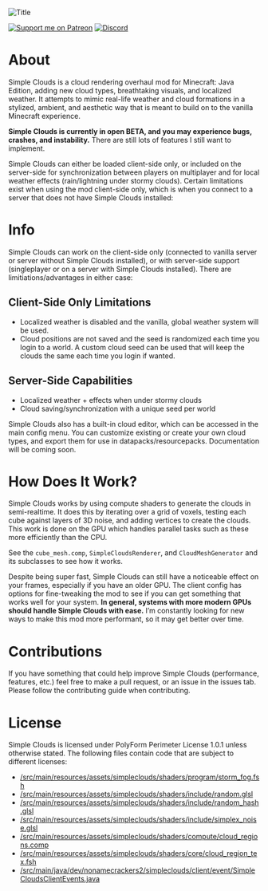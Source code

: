 ![Title](https://i.imgur.com/naWBH5p.png)

[![Support me on Patreon](https://img.shields.io/endpoint.svg?url=https%3A%2F%2Fshieldsio-patreon.vercel.app%2Fapi%3Fusername%3Dnonamecrackers2%26type%3Dpatrons&style=flat-square)](https://patreon.com/nonamecrackers2)
[![Discord](https://img.shields.io/discord/987817685293355028?style=flat-square&logo=discord&label=Discord&color=%235865F2)](https://discord.gg/cracker-s-modded-community-987817685293355028)

# About

Simple Clouds is a cloud rendering overhaul mod for Minecraft: Java Edition, adding new cloud types, breathtaking visuals, and localized weather. It attempts to mimic real-life weather and cloud formations in a stylized, ambient, and aesthetic way that is meant to build on to the vanilla Minecraft experience.

**Simple Clouds is currently in open BETA, and you may experience bugs, crashes, and instability.** There are still lots of features I still want to implement.

Simple Clouds can either be loaded client-side only, or included on the server-side for synchronization between players on multiplayer and for local weather effects (rain/lightning under stormy clouds). Certain limitations exist when using the mod client-side only, which is when you connect to a server that does not have Simple Clouds installed:

# Info

Simple Clouds can work on the client-side only (connected to vanilla server or server without Simple Clouds installed), or with server-side support (singleplayer or on a server with Simple Clouds installed). There are limitiations/advantages in either case:

## Client-Side Only Limitations
- Localized weather is disabled and the vanilla, global weather system will be used.
- Cloud positions are not saved and the seed is randomized each time you login to a world. A custom cloud seed can be used that will keep the clouds the same each time you login if wanted.

## Server-Side Capabilities
- Localized weather + effects when under stormy clouds
- Cloud saving/synchronization with a unique seed per world

Simple Clouds also has a built-in cloud editor, which can be accessed in the main config menu. You can customize existing or create your own cloud types, and export them for use in datapacks/resourcepacks. Documentation will be coming soon.

# How Does It Work?
Simple Clouds works by using compute shaders to generate the clouds in semi-realtime. It does this by iterating over a grid of voxels, testing each cube against layers of 3D noise, and adding vertices to create the clouds. This work is done on the GPU which handles parallel tasks such as these more efficiently than the CPU.

See the ``cube_mesh.comp``, ``SimpleCloudsRenderer``, and ``CloudMeshGenerator`` and its subclasses to see how it works.

Despite being super fast, Simple Clouds can still have a noticeable effect on your frames, especially if you have an older GPU. The client config has options for fine-tweaking the mod to see if you can get something that works well for your system. **In general, systems with more modern GPUs should handle Simple Clouds with ease.** I’m constantly looking for new ways to make this mod more performant, so it may get better over time.

# Contributions

If you have something that could help improve Simple Clouds (performance, features, etc.) feel free to make a pull request, or an issue in the issues tab. Please follow the contributing guide when contributing.

# License

Simple Clouds is licensed under PolyForm Perimeter License 1.0.1 unless otherwise stated. The following files contain code that are subject to different licenses:
- [/src/main/resources/assets/simpleclouds/shaders/program/storm_fog.fsh](https://github.com/nonamecrackers2/simple-clouds/blob/658c05e5e97eb21b3106ee9940f19028e98722fa/src/main/resources/assets/simpleclouds/shaders/program/storm_fog.fsh#L64C1-L89C3)
- [/src/main/resources/assets/simpleclouds/shaders/include/random.glsl](https://github.com/nonamecrackers2/simple-clouds/blob/1.20.1/src/main/resources/assets/simpleclouds/shaders/include/random.glsl)
- [/src/main/resources/assets/simpleclouds/shaders/include/random_hash.glsl](https://github.com/nonamecrackers2/simple-clouds/blob/1.20.1/src/main/resources/assets/simpleclouds/shaders/include/random_hash.glsl)
- [/src/main/resources/assets/simpleclouds/shaders/include/simplex_noise.glsl](https://github.com/nonamecrackers2/simple-clouds/blob/1.20.1/src/main/resources/assets/simpleclouds/shaders/include/simplex_noise.glsl)
- [/src/main/resources/assets/simpleclouds/shaders/compute/cloud_regions.comp](https://github.com/nonamecrackers2/simple-clouds/blob/1.20.1/src/main/resources/assets/simpleclouds/shaders/compute/cloud_regions.comp)
- [/src/main/resources/assets/simpleclouds/shaders/core/cloud_region_tex.fsh](https://github.com/nonamecrackers2/simple-clouds/blob/1.20.1/src/main/resources/assets/simpleclouds/shaders/core/cloud_region_tex.fsh)
- [/src/main/java/dev/nonamecrackers2/simpleclouds/client/event/SimpleCloudsClientEvents.java](https://github.com/nonamecrackers2/simple-clouds/blob/1.20.1/src/main/java/dev/nonamecrackers2/simpleclouds/client/event/SimpleCloudsClientEvents.java)
